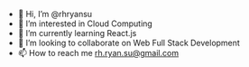 - 👋 Hi, I’m @rhryansu
- 👀 I’m interested in Cloud Computing
- 🌱 I’m currently learning React.js
- 💞️ I’m looking to collaborate on Web Full Stack Development
- 📫 How to reach me rh.ryan.su@gmail.com

<!---
rhryansu/rhryansu is a ✨ special ✨ repository because its `README.md` (this file) appears on your GitHub profile.
You can click the Preview link to take a look at your changes.
--->
